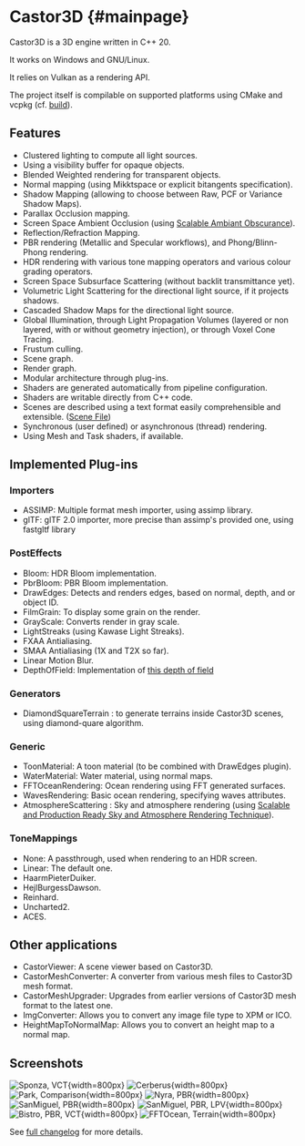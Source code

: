 ﻿Castor3D	{#mainpage}
========

Castor3D is a 3D engine written in C++ 20.

It works on Windows and GNU/Linux.

It relies on Vulkan as a rendering API.

The project itself is compilable on supported platforms using CMake and vcpkg (cf. [build](Build-English.md)).

## Features

- Clustered lighting to compute all light sources.
- Using a visibility buffer for opaque objects.
- Blended Weighted rendering for transparent objects.
- Normal mapping (using Mikktspace or explicit bitangents specification).
- Shadow Mapping (allowing to choose between Raw, PCF or Variance Shadow Maps).
- Parallax Occlusion mapping.
- Screen Space Ambient Occlusion (using [Scalable Ambiant Obscurance](https://casual-effects.com/research/McGuire2012SAO/index.html)).
- Reflection/Refraction Mapping.
- PBR rendering (Metallic and Specular workflows), and Phong/Blinn-Phong rendering.
- HDR rendering with various tone mapping operators and various colour grading operators.
- Screen Space Subsurface Scattering (without backlit transmittance yet).
- Volumetric Light Scattering for the directional light source, if it projects shadows.
- Cascaded Shadow Maps for the directional light source.
- Global Illumination, through Light Propagation Volumes (layered or non layered, with or without geometry injection), or through Voxel Cone Tracing.
- Frustum culling.
- Scene graph.
- Render graph.
- Modular architecture through plug-ins.
- Shaders are generated automatically from pipeline configuration.
- Shaders are writable directly from C++ code.
- Scenes are described using a text format easily comprehensible and extensible. ([Scene File](SceneFile-English.md))
- Synchronous (user defined) or asynchronous (thread) rendering.
- Using Mesh and Task shaders, if available.

## Implemented Plug-ins

### Importers
- ASSIMP: Multiple format mesh importer, using assimp library.
- glTF: glTF 2.0 importer, more precise than assimp's provided one, using fastgltf library

### PostEffects
- Bloom: HDR Bloom implementation.
- PbrBloom: PBR Bloom implementation.
- DrawEdges: Detects and renders edges, based on normal, depth, and or object ID.
- FilmGrain: To display some grain on the render.
- GrayScale: Converts render in gray scale.
- LightStreaks (using Kawase Light Streaks).
- FXAA Antialiasing.
- SMAA Antialiasing (1X and T2X so far).
- Linear Motion Blur.
- DepthOfField: Implementation of [this depth of field](https://pixelmischiefblog.wordpress.com/2016/11/25/bokeh-depth-of-field/)

### Generators
- DiamondSquareTerrain : to generate terrains inside Castor3D scenes, using diamond-quare algorithm.

### Generic
- ToonMaterial: A toon material (to be combined with DrawEdges plugin).
- WaterMaterial: Water material, using normal maps.
- FFTOceanRendering: Ocean rendering using FFT generated surfaces.
- WavesRendering: Basic ocean rendering, specifying waves attributes.
- AtmosphereScattering : Sky and atmosphere rendering (using [Scalable and Production Ready Sky and Atmosphere Rendering Technique](https://sebh.github.io/publications/egsr2020.pdf)).

### ToneMappings
- None: A passthrough, used when rendering to an HDR screen.
- Linear: The default one.
- HaarmPieterDuiker.
- HejlBurgessDawson.
- Reinhard.
- Uncharted2.
- ACES.

## Other applications

- CastorViewer: A scene viewer based on Castor3D.
- CastorMeshConverter: A converter from various mesh files to Castor3D mesh format.
- CastorMeshUpgrader: Upgrades from earlier versions of Castor3D mesh format to the latest one.
- ImgConverter: Allows you to convert any image file type to XPM or ICO.
- HeightMapToNormalMap: Allows you to convert an height map to a normal map.

## Screenshots

![Sponza, VCT](http://dragonjoker.github.io/Castor3D/img/Sponza-PBR-VCT-Small.png){width=800px}
![Cerberus](http://dragonjoker.github.io/Castor3D/img/Cerberus-PBR-Small.png){width=800px}
![Park, Comparison](http://dragonjoker.github.io/Castor3D/img/Park-Small.png){width=800px}
![Nyra, PBR](http://dragonjoker.github.io/Castor3D/img/Nyra-PBR-MR-Small.png){width=800px}
![SanMiguel, PBR](http://dragonjoker.github.io/Castor3D/img/SanMiguel-PBR-SG-Small.png){width=800px}
![SanMiguel, PBR, LPV](http://dragonjoker.github.io/Castor3D/img/SanMiguel-PBR-SG-LPV-Small.png){width=800px}
![Bistro, PBR, VCT](http://dragonjoker.github.io/Castor3D/img/Bistro-PBR-VCT-Small.png){width=800px}
![FFTOcean, Terrain](http://dragonjoker.github.io/Castor3D/img/FFTOcean-Terrain-Small.png){width=800px}

See [full changelog](ChangeLog-English.md) for more details.
